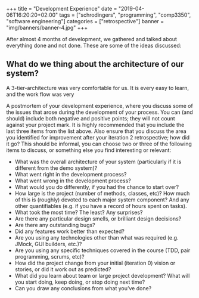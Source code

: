 +++
title = "Development Experience"
date = "2019-04-06T16:20:20+02:00"
tags = ["schrodingers", "programming", "comp3350", "software engineering"]
categories = ["retrospective"]
banner = "img/banners/banner-4.jpg"
+++

After almost 4 months of development, we gathered and talked about everything done and not done. These are some of the ideas discussed:

## What do we thing about the architecture of our system?
A 3-tier-architecture was very comfortable for us. It is every easy to learn, and the work flow was very


A postmortem of your development experience, where you discuss some of the issues that arose during the development of your process. You can (and should) include both negative and positive points; they will not count against your project mark. It is highly recommended that you include the last three items from the list above. Also ensure that you discuss the area you identified for improvement after your iteration 2 retrospective; how did it go? This should be informal, you can choose two or three of the following items to discuss, or something else you find interesting or relevant:

 - What was the overall architecture of your system (particularly if it is different from the demo system)?
 - What went right in the development process?
 - What went wrong in the development process?
 - What would you do differently, if you had the chance to start over?
 - How large is the project (number of methods, classes, etc)? How much of this is (roughly) devoted to each major system component? And any other quantifiables (e.g. if you have a record of hours spent on tasks).
 - What took the most time? The least? Any surprises?
 - Are there any particular design smells, or brilliant design decisions?
 - Are there any outstanding bugs?
 - Did any features work better than expected?
 - Are you using any technologies other than what was required (e.g. JMock, GUI builders, etc.)?
 - Are you using any specific techniques covered in the course (TDD, pair programming, scrums, etc)?
 - How did the project change from your initial (iteration 0) vision or stories, or did it work out as predicted?
 - What did you learn about team or large project development? What will you start doing, keep doing, or stop doing next time?
 - Can you draw any conclusions from what you’ve done?
